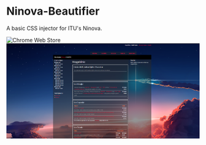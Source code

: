# Ninova-Beautifier
A basic CSS injector for ITU's Ninova.

![Chrome Web Store](https://img.shields.io/chrome-web-store/v/hnlpdbepdicjbpfmopjelbnlcenobklo?color=crimson&logo=google%20chrome&logoColor=white&style=for-the-badge)
![preview](https://github.com/Cenngo/Ninova-Beautifier/blob/master/preview.png)
